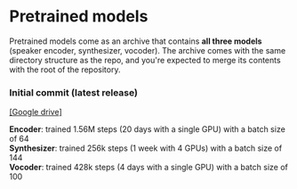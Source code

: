 # Pretrained models
Pretrained models come as an archive that contains **all three models** (speaker encoder, synthesizer, vocoder). The archive comes with the same directory structure as the repo, and you're expected to merge its contents with the root of the repository.

### Initial commit (latest release)
[\[Google drive\]](https://drive.google.com/file/d/1n1sPXvT34yXFLT47QZA6FIRGrwMeSsZc/view?usp=sharing)

**Encoder**: trained 1.56M steps (20 days with a single GPU) with a batch size of 64  
**Synthesizer**: trained 256k steps (1 week with 4 GPUs) with a batch size of 144  
**Vocoder**: trained 428k steps (4 days with a single GPU) with a batch size of 100  